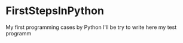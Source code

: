 # FirstStepsInPython
My first programming cases by Python
I'll be try to write here my test programm
